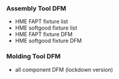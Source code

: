 ### Assembly Tool DFM
* HME FAPT fixture list
* HME softgood fixture list
* HME FAPT fixture DFM
* HME softgood fixture DFM
### Molding Tool DFM
* all component DFM (lockdown version)